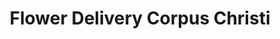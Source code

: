 ---
title: "Flower Delivery Corpus Christi"
url: /corpus-christi/flower-delivery-corpus-christi/
shop: florist
---